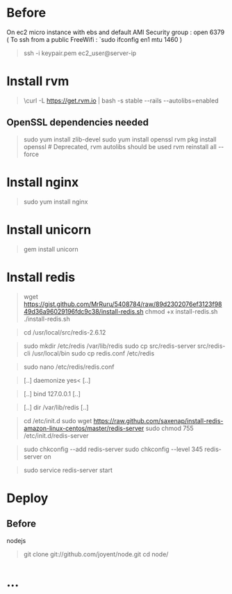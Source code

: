 # Before
On ec2 micro instance with ebs and default AMI
Security group : open 6379
( To ssh from a public FreeWifi : `sudo ifconfig en1 mtu 1460 )
> ssh -i keypair.pem ec2_user@server-ip

# Install rvm
> \curl -L https://get.rvm.io | bash -s stable --rails --autolibs=enabled

## OpenSSL dependencies needed
> sudo yum install zlib-devel
> sudo yum install openssl
> rvm pkg install openssl # Deprecated, rvm autolibs should be used
> rvm reinstall all --force

<!-- http://multiplethreads.wordpress.com/2013/02/23/setting-up-rails-nginx-thin-amazon-ec2-capistrano/ -->

<!-- http://velenux.wordpress.com/2012/01/10/running-sinatra-and-other-rack-apps-on-nginx-unicorn/ -->

<!-- https://gist.github.com/wlangstroth/3740923 -->

<!-- http://stevenwilliamalexander.wordpress.com/2012/08/09/linux-setup-rubysinatraunicornnginx-server-97339/ -->

<!-- http://recipes.sinatrarb.com/p/deployment/nginx_proxied_to_unicorn -->

# Install nginx
> sudo yum install nginx

# Install unicorn
> gem install unicorn

# Install redis
<!-- https://gist.github.com/MrRuru/5408784 -->
> wget https://gist.github.com/MrRuru/5408784/raw/89d2302076ef3123f9849d36a96029196fdc9c38/install-redis.sh
> chmod +x install-redis.sh
> ./install-redis.sh

> cd /usr/local/src/redis-2.6.12

> sudo mkdir /etc/redis /var/lib/redis
> sudo cp src/redis-server src/redis-cli /usr/local/bin
> sudo cp redis.conf /etc/redis

> sudo nano /etc/redis/redis.conf

> [..]
> daemonize yes<
> [..]

> [..]
> bind 127.0.0.1
> [..]

> [..]
> dir /var/lib/redis
> [..]

> cd /etc/init.d
> sudo wget https://raw.github.com/saxenap/install-redis-amazon-linux-centos/master/redis-server
> sudo chmod 755 /etc/init.d/redis-server

> sudo chkconfig --add redis-server
> sudo chkconfig --level 345 redis-server on

> sudo service redis-server start


# Deploy 

## Before 
<!-- > rvm use 2.0.0@smoothie
> gem install bundler
 -->
nodejs
> git clone git://github.com/joyent/node.git
> cd node/

# ...